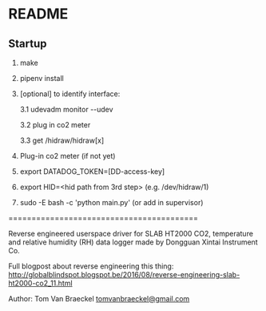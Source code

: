 README
======

## Startup
1. make
2. pipenv install
3. [optional] to identify interface:
    
    3.1 udevadm monitor --udev
    
    3.2 plug in co2 meter
    
    3.3 get /hidraw/hidraw[x] 
4. Plug-in co2 meter (if not yet)
5. export DATADOG_TOKEN=[DD-access-key]
6. export HID=<hid path from 3rd step>  (e.g. /dev/hidraw/1)
7. sudo -E bash -c 'python main.py' (or add in supervisor)


=========================================

Reverse engineered userspace driver for SLAB HT2000 CO2, temperature and
relative humidity (RH) data logger made by Dongguan Xintai Instrument Co.

Full blogpost about reverse engineering this thing: http://globalblindspot.blogspot.be/2016/08/reverse-engineering-slab-ht2000-co2_11.html

Author: Tom Van Braeckel <tomvanbraeckel@gmail.com>

